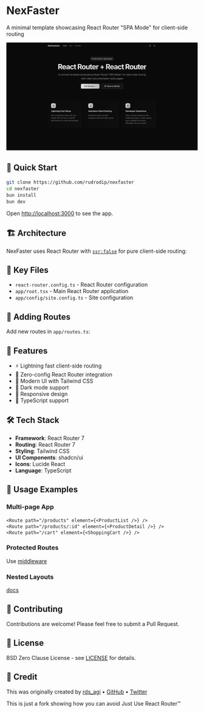 # NexFaster

A minimal template showcasing React Router "SPA Mode" for client-side routing

![nexfaster](./public/og.jpg)

## 🚀 Quick Start

```bash
git clone https://github.com/rudrodip/nexfaster
cd nexfaster
bun install
bun dev
```

Open [http://localhost:3000](http://localhost:3000) to see the app.

## 🏗️ Architecture

NexFaster uses React Router with [`ssr:false`](https://reactrouter.com/how-to/spa) for pure client-side routing:

## 📁 Key Files

- `react-router.config.ts` - React Router configuration
- `app/root.tsx` - Main React Router application
- `app/config/site.config.ts` - Site configuration

## 🔧 Adding Routes

Add new routes in `app/routes.ts`:

## 🎨 Features

- ⚡ Lightning fast client-side routing
- 🎯 Zero-config React Router integration
- 🎨 Modern UI with Tailwind CSS
- 🌙 Dark mode support
- 📱 Responsive design
- 🔧 TypeScript support

## 🛠️ Tech Stack

- **Framework**: React Router 7
- **Routing**: React Router 7
- **Styling**: Tailwind CSS
- **UI Components**: shadcn/ui
- **Icons**: Lucide React
- **Language**: TypeScript

## 📖 Usage Examples

### Multi-page App

```tsx
<Route path="/products" element={<ProductList />} />
<Route path="/products/:id" element={<ProductDetail />} />
<Route path="/cart" element={<ShoppingCart />} />
```

### Protected Routes

Use [middleware](https://reactrouter.com/changelog#middleware-unstable)

### Nested Layouts

[docs](https://reactrouter.com/start/framework/routing#nested-routes)

## 🤝 Contributing

Contributions are welcome! Please feel free to submit a Pull Request.

## 📄 License

BSD Zero Clause License - see [LICENSE](LICENSE) for details.

## 👤 Credit

This was originally created by [rds_agi](https://rdsx.dev) • [GitHub](https://github.com/rudrodip/nexfaster) • [Twitter](https://x.com/rds_agi)

This is just a fork showing how you can avoid Just Use React Router™

